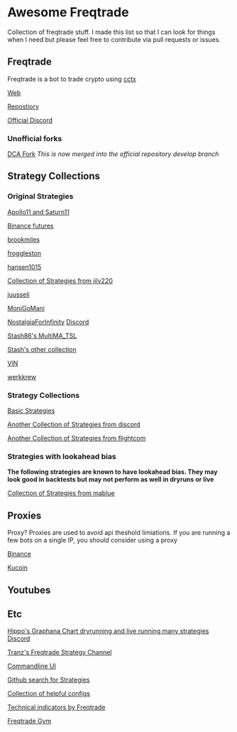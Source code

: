 # Awesome Freqtrade
Collection of freqtrade stuff. I made this list so that I can look for things when I need but please feel free to contribute via pull requests or issues. 

## Freqtrade
Freqtrade is a bot to trade crypto using [cctx](https://github.com/ccxt/ccxt)

[Web](https://www.freqtrade.io)

[Repostiory](https://github.com/freqtrade/freqtrade)

[Official Discord](https://discord.gg/uSekVf3B)

### Unofficial forks
[DCA Fork](https://github.com/MunkeyBalls/freqtrade/tree/dca-mqtt-update) *This is now merged into the official repository develop branch*


## Strategy Collections
### Original Strategies
[Apollo11 and Saturn11](https://github.com/shanejones/goddard)

[Binance futures](https://github.com/adrianceding/simple_binance_futures)

[brookmiles](https://github.com/brookmiles/freqtrade-stuff)

[froggleston](https://github.com/froggleston/cryptofrog-strategies)

[hansen1015](https://github.com/hansen1015/freqtrade_strategy)

[Collection of Strategies from jilv220](https://github.com/jilv220/freqtrade-stuff)

[juusseli](https://github.com/Juusseli/Trade)

[MoniGoMani](https://github.com/Rikj000/MoniGoMani)

[NostalgiaForInfinity](https://github.com/iterativv/NostalgiaForInfinity) [Discord](https://discord.gg/twKXhwmxzd)

[Stash86's MultiMA_TSL](https://github.com/stash86/MultiMA_TSL)

[Stash's other collection](https://github.com/stash86/freqtrade_stuff)

[ViN](https://github.com/BillGatesIII/Vires-in-Numeris)

[werkkrew](https://github.com/werkkrew/freqtrade-strategies)
### Strategy Collections
[Basic Strategies](https://github.com/freqtrade/freqtrade-strategies)

[Another Collection of Strategies from discord](https://github.com/phuchust/freqtrade_strategy)

[Another Collection of Strategies from flightcom](https://github.com/flightcom/freqtrade)
### Strategies with lookahead bias
**The following strategies are known to have lookahead bias. They may look good in backtests but may not perform as well in dryruns or live**

[Collection of Strategies from mablue](https://github.com/mablue/freqtrade-strategies)

## Proxies
Proxy? Proxies are used to avoid api theshold limiations. If you are running a few bots on a single IP, you should consider using a proxy

[Binance](https://github.com/nightshift2k/binance-proxy)

[Kucoin](https://github.com/mikekonan/freqtrade-proxy)

## Youtubes

## Etc
[Hippo's Graphana Chart dryrunning and live running many strategies](https://frequenthippo.com) [Discord](https://discord.gg/EKyvrmKYHH)

[Tranz's Freqtrade Strategy Channel](https://discord.gg/b8xmHugRTs)

[Commandline UI](https://github.com/froggleston/freqtrade-frogtrade9000)

[Github search for Strategies](https://github.com/search?o=desc&q=%22freqtrade.strategy.interface+import+IStrategy%22+in%3Afile+extension%3Apy+language%3APython+extension%3Apy+language%3APython+-istrategy.istrategy&s=indexed&type=Code)

[Collection of helpful configs](https://github.com/hippocritical/FreqtradeHelpers)

[Technical indicators by Freqtrade](https://github.com/freqtrade/technical)

[Freqtrade Gym](https://github.com/hugocen/freqtrade-gym)
